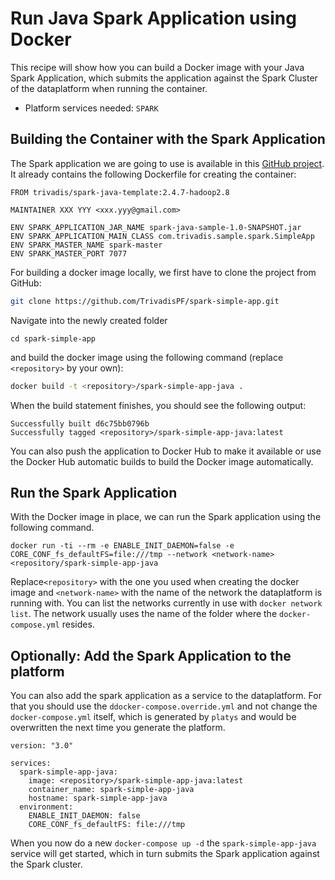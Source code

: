 # Run Java Spark Application using Docker

This recipe will show how you can build a Docker image with your Java Spark Application, which submits the application against the Spark Cluster of the dataplatform when running the container. 

* Platform services needed: `SPARK`

## Building the Container with the Spark Application

The Spark application we are going to use is available in this [GitHub project](https://github.com/TrivadisPF/spark-simple-app). It already contains the following Dockerfile for creating the container:

```docker
FROM trivadis/spark-java-template:2.4.7-hadoop2.8

MAINTAINER XXX YYY <xxx.yyy@gmail.com>

ENV SPARK_APPLICATION_JAR_NAME spark-java-sample-1.0-SNAPSHOT.jar
ENV SPARK_APPLICATION_MAIN_CLASS com.trivadis.sample.spark.SimpleApp
ENV SPARK_MASTER_NAME spark-master
ENV SPARK_MASTER_PORT 7077
```

For building a docker image locally, we first have to clone the project from GitHub:

```bash
git clone https://github.com/TrivadisPF/spark-simple-app.git
```

Navigate into the newly created folder

```
cd spark-simple-app
```

and build the docker image using the following command (replace `<repository>` by your own):

```bash
docker build -t <repository>/spark-simple-app-java .
```

When the build statement finishes, you should see the following output:

```
Successfully built d6c75bb0796b
Successfully tagged <repository>/spark-simple-app-java:latest
```

You can also push the application to Docker Hub to make it available or use the Docker Hub automatic builds to build the Docker image automatically.

## Run the Spark Application

With the Docker image in place, we can run the Spark application using the following command. 

```
docker run -ti --rm -e ENABLE_INIT_DAEMON=false -e CORE_CONF_fs_defaultFS=file:///tmp --network <network-name> <repository/spark-simple-app-java
```

Replace`<repository>` with the one you used when creating the docker image and `<network-name>` with the name of the network the dataplatform is running with. You can list the networks currently in use with `docker network list`. The network usually uses the name of the folder where the `docker-compose.yml` resides.

## Optionally: Add the Spark Application to the platform

You can also add the spark application as a service to the dataplatform. For that you should use the `ddocker-compose.override.yml` and not change the `docker-compose.yml` itself, which is generated by `platys` and would be overwritten the next time you generate the platform. 


```
version: "3.0"

services:
  spark-simple-app-java:
    image: <repository>/spark-simple-app-java:latest
    container_name: spark-simple-app-java
    hostname: spark-simple-app-java
  environment:
    ENABLE_INIT_DAEMON: false
    CORE_CONF_fs_defaultFS: file:///tmp
```

When you now do a new `docker-compose up -d` the `spark-simple-app-java` service will get started, which in turn submits the Spark application against the Spark cluster.